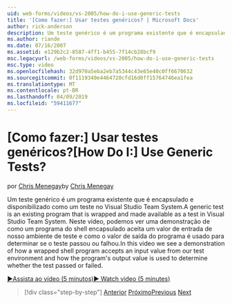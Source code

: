 ```yaml
---
uid: web-forms/videos/vs-2005/how-do-i-use-generic-tests
title: '[Como fazer:] Usar testes genéricos? | Microsoft Docs'
author: rick-anderson
description: Um teste genérico é um programa existente que é encapsulado e disponibilizado como um teste no Visual Studio Team System. Neste vídeo, podemos ver uma demonstração de como...
ms.author: riande
ms.date: 07/16/2007
ms.assetid: e129b2c2-8587-4ff1-b455-7f14cb28bcf9
msc.legacyurl: /web-forms/videos/vs-2005/how-do-i-use-generic-tests
msc.type: video
ms.openlocfilehash: 32d970a5eba2eb7a5344c43e65e40c0ff6670632
ms.sourcegitcommit: 0f1119340e4464720cfd16d0ff15764746ea1fea
ms.translationtype: MT
ms.contentlocale: pt-BR
ms.lasthandoff: 04/09/2019
ms.locfileid: "59411677"
---
```

# <a name="how-do-i-use-generic-tests"></a><span data-ttu-id="4ba5e-105">[Como fazer:] Usar testes genéricos?</span><span class="sxs-lookup"><span data-stu-id="4ba5e-105">[How Do I:] Use Generic Tests?</span></span>

<span data-ttu-id="4ba5e-106">por [Chris Menegay](https://twitter.com/CMenegay)</span><span class="sxs-lookup"><span data-stu-id="4ba5e-106">by [Chris Menegay](https://twitter.com/CMenegay)</span></span>

<span data-ttu-id="4ba5e-107">Um teste genérico é um programa existente que é encapsulado e disponibilizado como um teste no Visual Studio Team System.</span><span class="sxs-lookup"><span data-stu-id="4ba5e-107">A generic test is an existing program that is wrapped and made available as a test in Visual Studio Team System.</span></span> <span data-ttu-id="4ba5e-108">Neste vídeo, podemos ver uma demonstração de como um programa do shell encapsulado aceita um valor de entrada de nosso ambiente de teste e como o valor de saída do programa é usado para determinar se o teste passou ou falhou.</span><span class="sxs-lookup"><span data-stu-id="4ba5e-108">In this video we see a demonstration of how a wrapped shell program accepts an input value from our test environment and how the program's output value is used to determine whether the test passed or failed.</span></span>

[<span data-ttu-id="4ba5e-109">&#9654;Assista ao vídeo (5 minutos)</span><span class="sxs-lookup"><span data-stu-id="4ba5e-109">&#9654; Watch video (5 minutes)</span></span>](https://channel9.msdn.com/Blogs/ASP-NET-Site-Videos/how-do-i-use-generic-tests)

> [!div class="step-by-step"]
> <span data-ttu-id="4ba5e-110">[Anterior](how-do-i-enforce-coding-standards-with-code-analysis.md)
> [Próximo](how-do-i-publish-and-analyze-test-results.md)</span><span class="sxs-lookup"><span data-stu-id="4ba5e-110">[Previous](how-do-i-enforce-coding-standards-with-code-analysis.md)
[Next](how-do-i-publish-and-analyze-test-results.md)</span></span>
